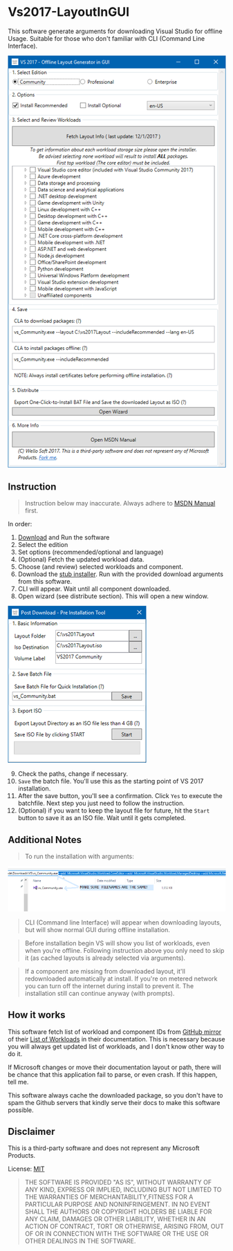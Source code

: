 # Vs2017-LayoutInGUI

This software generate arguments for downloading Visual Studio for offline Usage. Suitable for those who don't familiar with CLI (Command Line Interface).

<p align="center"><img src="Info/Screenshot.png" alt="Screenshot"></p>

## Instruction

> Instruction below may inaccurate. Always adhere to [MSDN Manual][officialmanual] first.

In order:

1. [Download][medown] and Run the software
2. Select the edition
3. Set options (recommended/optional and language)
4. (Optional) Fetch the updated workload data.
5. Choose (and review) selected workloads and component.
6. Download the [stub installer][installer]. Run with the provided download arguments from this software.
7. CLI will appear. Wait until all component downloaded.
8. Open wizard (see distribute section). This will open a new window.

![Screenshot](Info/ScreenshotWizard.png)

9. Check the paths, change if necessary.
10. `Save` the batch file. You'll use this as the starting point of VS 2017 installation.
11. After the save button, you'll see a confirmation. Click `Yes` to execute the batchfile. Next step you just need to follow the instruction.
12. (Optional) if you want to keep the layout file for future, hit the `Start` button to save it as an ISO file. Wait until it gets completed.

## Additional Notes

> To run the installation with arguments:

<p align="center"><img src="Info/CLAHint.png" alt="Hint"></p>

> CLI (Command line Interface) will appear when downloading layouts, but will show normal GUI during offline installation.

> Before installation begin VS will show you list of workloads, even when you're offline. Following instruction above you only need to skip it (as cached layouts is already selected via arguments).

> If a component are missing from downloaded layout, it'll redownloaded automatically at install. If you're on metered network you can turn off the internet during install to prevent it. The installation still can continue anyway (with prompts).

## How it works

This software fetch list of workload and component IDs from [GitHub mirror][workloadsgit] of their [List of Workloads][workloadsdoc] in their documentation. This is necessary because you will always get updated list of workloads, and I don't know other way to do it. 

If Microsoft changes or move their documentation layout or path, there will be chance that this application fail to parse, or even crash. If this happen, tell me.

This software always cache the downloaded package, so you don't have to spam the Github servers that kindly serve their docs to make this software possible.

## Disclaimer

This is a third-party software and does not represent any Microsoft Products.

License: [MIT](LICENSE)

> THE SOFTWARE IS PROVIDED "AS IS", WITHOUT WARRANTY OF ANY KIND, EXPRESS OR IMPLIED, INCLUDING BUT NOT LIMITED TO THE WARRANTIES OF MERCHANTABILITY,FITNESS FOR A PARTICULAR PURPOSE AND NONINFRINGEMENT. IN NO EVENT SHALL THE AUTHORS OR COPYRIGHT HOLDERS BE LIABLE FOR ANY CLAIM, DAMAGES OR OTHER LIABILITY, WHETHER IN AN ACTION OF CONTRACT, TORT OR OTHERWISE, ARISING FROM, OUT OF OR IN CONNECTION WITH THE SOFTWARE OR THE USE OR OTHER DEALINGS IN THE SOFTWARE.

[medown]: https://github.com/willnode/Vs2017-LayoutInGUI/releases
[installer]: https://docs.microsoft.com/en-us/visualstudio/install/install-vs-inconsistent-quality-network#step-1---download-the-visual-studio-bootstrapper
[officialmanual]: https://docs.microsoft.com/en-us/visualstudio/install/install-vs-inconsistent-quality-network
[workloadsdoc]: https://docs.microsoft.com/en-us/visualstudio/install/workload-and-component-ids
[workloadsgit]: https://github.com/MicrosoftDocs/visualstudio-docs/blob/master/docs/install/workload-and-component-ids.md
[certificates]: https://docs.microsoft.com/en-us/visualstudio/install/install-certificates-for-visual-studio-offline
